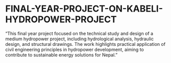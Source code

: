 # FINAL-YEAR-PROJECT-ON-KABELI-HYDROPOWER-PROJECT
“This final year project focused on the technical study and design of a medium hydropower project, including hydrological analysis, hydraulic design, and structural drawings. The work highlights practical application of civil engineering principles in hydropower development, aiming to contribute to sustainable energy solutions for Nepal.”

